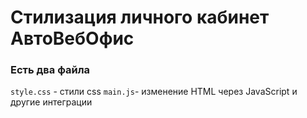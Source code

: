 # Стилизация личного кабинет АвтоВебОфис

### Есть два файла
```style.css``` - стили css
```main.js```- изменение HTML через JavaScript и другие интеграции
